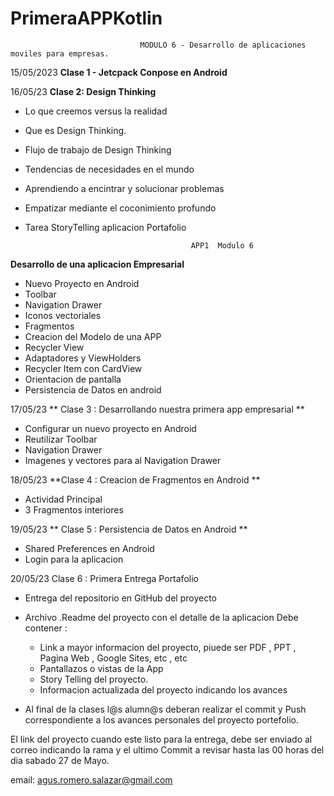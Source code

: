 # PrimeraAPPKotlin

                                 MODULO 6 - Desarrollo de aplicaciones moviles para empresas.

15/05/2023
**Clase 1 - Jetcpack Conpose en Android** 

16/05/23
**Clase 2: Design Thinking**

* Lo que creemos versus la realidad 
* Que es Design Thinking.
* Flujo de trabajo de Design Thinking
* Tendencias de necesidades en el mundo
* Aprendiendo a encintrar y solucionar problemas 
* Empatizar mediante el coconimiento profundo 
* Tarea StoryTelling aplicacion Portafolio 
                                
                                           APP1  Modulo 6 

**Desarrollo de una aplicacion Empresarial** 

* Nuevo Proyecto en Android
* Toolbar 
* Navigation Drawer 
* Iconos vectoriales 
* Fragmentos 
* Creacion del Modelo de una APP 
* Recycler View 
* Adaptadores y ViewHolders 
* Recycler Item con CardView
* Orientacion de pantalla 
* Persistencia de Datos en android 

17/05/23
** Clase 3 : Desarrollando nuestra primera app empresarial ** 

* Configurar un nuevo proyecto en Android 
* Reutilizar Toolbar 
* Navigation Drawer 
* Imagenes y vectores para al Navigation Drawer 

18/05/23
**Clase 4 : Creacion de Fragmentos en Android **

* Actividad Principal 
* 3 Fragmentos interiores 

19/05/23
** Clase 5 : Persistencia de Datos en Android ** 

* Shared Preferences en Android 
* Login para la aplicacion 

20/05/23
Clase 6 : Primera Entrega Portafolio  

* Entrega del repositorio en GitHub del proyecto
* Archivo .Readme del proyecto con el detalle de la aplicacion 
Debe contener : 
 
   * Link a mayor informacion del proyecto, piuede ser PDF , PPT , Pagina Web , Google Sites, etc , etc
   * Pantallazos o vistas de la App
   * Story Telling del proyecto.
   * Informacion actualizada del proyecto indicando los avances

* Al final de la clases l@s alumn@s deberan realizar el commit y Push correspondiente a  los avances personales del proyecto portefolio.

El link del proyecto cuando este listo para la entrega, debe ser enviado al correo 
indicando la rama y el ultimo Commit a revisar hasta las 00 horas del dia sabado 27 de Mayo.

email: agus.romero.salazar@gmail.com










